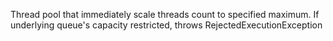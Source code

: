 Thread pool that immediately scale threads count to specified maximum. 
If underlying queue's capacity restricted, throws RejectedExecutionException